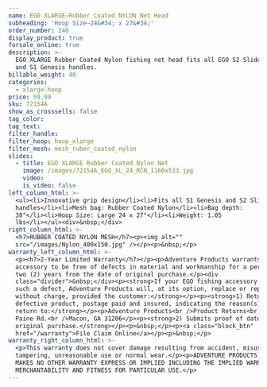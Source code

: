 ```yaml
---
name: EGO XLARGE—Rubber Coated NYLON Net Head
subheading: 'Hoop Size—24&#34; x 27&#34;'
order_number: 240
display_product: true
forsale_online: true
description: >-
  EGO XLARGE Rubber Coated Nylon fishing net head fits all EGO S2 Slider handles
  and S1 Genesis handles.
billable_weight: 40
categories:
  - xlarge-hoop
price: 59.99
sku: 72154A
show_as_crosssells: false
tag_color:
tag_text:
filter_handle:
filter_hoop: hoop_xlarge
filter_mesh: mesh_ruber_coated_nylon
slides:
  - title: EGO XLARGE Rubber Coated Nylon Net
    image: /images/72154A_EGO_XL_24_RCN_1160x533.jpg
    video:
    is_video: false
left_column_html: >-
  <ul><li>Innovative grip design</li><li>Fits all S1 Genesis and S2 Slider
  handles</li><li>Mesh bag: Rubber Coated Nylon</li><li>Bag depth:
  38"</li><li>Hoop Size: Large 24 x 27"</li><li>Weight: 1.05
  lbs</li></ul><div>&nbsp;</div>
right_column_html: >-
  <h7>RUBBER COATED NYLON MESH</h7><p><img alt=""
  src="/images/Nylon_400x150.jpg" /></p><p>&nbsp;</p>
warranty_left_column_html: >-
  <p><h7>2-Year Limited Warranty</h7></p><p>Adventure Products warrants your EGO
  accessory to be free of defects in material and workmanship for a period of
  two (2) years from the date of original purchase.</p><div
  class="divider">&nbsp;</div><p><strong>If your EGO fishing accessory exhibits
  such a defect, Adventure Products will, at its option, replace or repair it
  without charge, provided the customer:</strong></p><p><strong>1) Returns the
  defective product, postage paid and insured, indicating the reason(s) for the
  return to:</strong></p><p>Adventure Products<br />Product Returns<br />889 Guy
  Paine Rd.<br />Macon, GA 31206</p><p><strong>2) Submits proof of date of
  original purchase.</strong></p><p>&nbsp;</p><p><a class="block_btn"
  href="/warranty">File Claim Online</a></p><p>&nbsp;</p>
warranty_right_column_html: >-
  <p>This warranty does not cover damage resulting from accident, misuse, abuse,
  tampering, unreasonable use or normal wear.</p><p>ADVENTURE PRODUCTS, INC.
  MAKES NO OTHER WARRANTY EXPRESS OR IMPLIED INCLUDING THE IMPLIED WARRANTIES OF
  MERCHANTABILITY AND FITNESS FOR PARTICULAR USE.</p>
---
```

